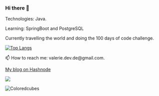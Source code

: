 ### Hi there 👋

Technologies: Java.

<p>Learning: SpringBoot and PostgreSQL </p>

<p>Currently travelling the world and doing the 100 days of code challenge. </p>

[![Top Langs](https://github-readme-stats.vercel.app/api/top-langs/?username=ValerieRossDEV&theme=dracula)](https://github.com/anuraghazra/github-readme-stats)

<p> 📫 How to reach me: valerie.dev.de@gmail.com. </p>

[My blog on Hashnode](https://valerieross.hashnode.dev/)

![](https://komarev.com/ghpvc/?username=ValerieRossDEV)

![Coloredcubes](https://user-images.githubusercontent.com/41258413/164434486-bcc12a44-da57-43f6-a565-8b888b7978b5.jpg)


<p> </p>

<p> </p>

<!--
**ValerieRossDEV/ValerieRossDEV** is a ✨ _special_ ✨ repository because its `README.md` (this file) appears on your GitHub profile.

Here are some ideas to get you started:

- 🔭 I’m currently working on ...
- 🌱 I’m currently learning ...
- 👯 I’m looking to collaborate on ...
- 🤔 I’m looking for help with ...
- 💬 Ask me about ...
- 📫 How to reach me: ...
- 😄 Pronouns: ...
- ⚡ Fun fact: ...
-->
